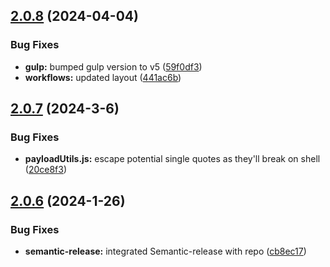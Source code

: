 ## [2.0.8](https://github.com/centralnicgroup-opensource/rtldev-middleware-gulp-release-notification-plugin/compare/v2.0.7...v2.0.8) (2024-04-04)


### Bug Fixes

* **gulp:** bumped gulp version to v5 ([59f0df3](https://github.com/centralnicgroup-opensource/rtldev-middleware-gulp-release-notification-plugin/commit/59f0df3d89747b7522b225aa4db8d8839819e226))
* **workflows:** updated layout ([441ac6b](https://github.com/centralnicgroup-opensource/rtldev-middleware-gulp-release-notification-plugin/commit/441ac6bfcf8b231ca9c5cd89f3529a1652c37ace))

## [2.0.7](https://github.com/centralnicgroup-opensource/rtldev-middleware-gulp-release-notification-plugin/compare/v2.0.6...v2.0.7) (2024-3-6)


### Bug Fixes

* **payloadUtils.js:** escape potential single quotes as they'll break on shell ([20ce8f3](https://github.com/centralnicgroup-opensource/rtldev-middleware-gulp-release-notification-plugin/commit/20ce8f37da5c61215cd57ba2cc482147e87e0aa7))

## [2.0.6](https://github.com/centralnicgroup-opensource/rtldev-middleware-gulp-release-notification-plugin/compare/v2.0.5...v2.0.6) (2024-1-26)


### Bug Fixes

* **semantic-release:** integrated Semantic-release with repo ([cb8ec17](https://github.com/centralnicgroup-opensource/rtldev-middleware-gulp-release-notification-plugin/commit/cb8ec17f4f218a633f63241e6c7c1cb1e4d36c45))
